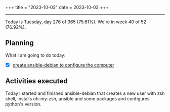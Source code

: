 +++
title = "2023-10-03"
date = 2023-10-03
+++

---

Today is Tuesday, day 276 of 365 (75.61%). We're in week 40 of 52 (76.92%). 

## Planning

What I am going to do today: 

- [x] [create ansible-debian to configure the computer](https://github.com/OmnicodeSolutions/ansible-debian)

## Activities executed

Today I started and finished ansible-debian that creates a new user with zsh shell, installs oh-my-zsh, ansible and some packages and configures python's version.
